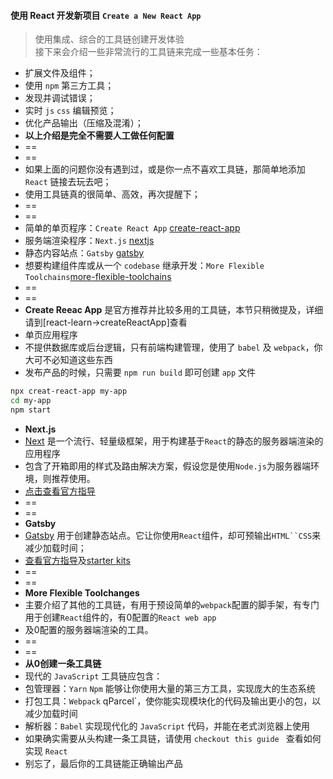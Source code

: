 #### 使用 React 开发新项目 `Create a New React App`

> 使用集成、综合的工具链创建开发体验<br>
> 接下来会介绍一些非常流行的工具链来完成一些基本任务：

* 扩展文件及组件；
* 使用 `npm` 第三方工具；
* 发现并调试错误；
* 实时 `js` `css` 编辑预览；
* 优化产品输出（压缩及混淆）；
* **以上介绍是完全不需要人工做任何配置**
* ==
* ==
* 如果上面的问题你没有遇到过，或是你一点不喜欢工具链，那简单地添加 `React` 链接去玩去吧；
* 使用工具链真的很简单、高效，再次提醒下；
* ==
* ==
* 简单的单页程序：`Create React App` [create-react-app](https://react.docschina.org/docs/create-a-new-react-app.html#create-react-app)
* 服务端渲染程序：`Next.js` [nextjs](https://react.docschina.org/docs/create-a-new-react-app.html#nextjs)
* 静态内容站点：`Gatsby` [gatsby](https://react.docschina.org/docs/create-a-new-react-app.html#gatsby)
* 想要构建组件库或从一个 `codebase` 继承开发：`More Flexible Toolchains`[more-flexible-toolchains](https://react.docschina.org/docs/create-a-new-react-app.html#more-flexible-toolchains)
* ==
* ==
* **Create Reeac App** 是官方推荐并比较多用的工具链，本节只稍微提及，详细请到[react-learn->createReactApp]查看
* 单页应用程序
* 不提供数据库或后台逻辑，只有前端构建管理，使用了 `babel` 及 `webpack`，你大可不必知道这些东西
* 发布产品的时候，只需要 `npm run build` 即可创建 `app` 文件 

```bash
npx creat-react-app my-app
cd my-app
npm start
```

* **Next.js** 
* [Next](https://nextjs.org/) 是一个流行、轻量级框架，用于构建基于`React`的静态的服务器端渲染的应用程序
* 包含了开箱即用的样式及路由解决方案，假设您是使用`Node.js`为服务器端环境，则推荐使用。
* [点击查看官方指导](https://nextjs.org/learn/)
* ==
* ==
* **Gatsby**
* [Gatsby](https://www.gatsbyjs.org/) 用于创建静态站点。它让你使用`React`组件，却可预输出`HTML``CSS`来减少加载时间；
* [查看官方指导](https://www.gatsbyjs.org/docs/)及[starter kits](https://www.gatsbyjs.org/docs/gatsby-starters/)
* ==
* ==
* **More Flexible Toolchanges**
* 主要介绍了其他的工具链，有用于预设简单的`webpack`配置的脚手架，有专门用于创建`React`组件的，有0配置的`React web app`
* 及0配置的服务器端渲染的工具。
* ==
* ==
* **从0创建一条工具链**
* 现代的 `JavaScript` 工具链应包含：
* 包管理器：`Yarn` `Npm` 能够让你使用大量的第三方工具，实现庞大的生态系统
* 打包工具：`Webpack` qParcel`，使你能实现模块化的代码及输出更小的包，以减少加载时间
* 解析器：`Babel` 实现现代化的 `JavaScript` 代码，并能在老式浏览器上使用
* 如果确实需要从头构建一条工具链，请使用 `checkout this guide ` 查看如何实现 `React` 
* 别忘了，最后你的工具链能正确输出产品